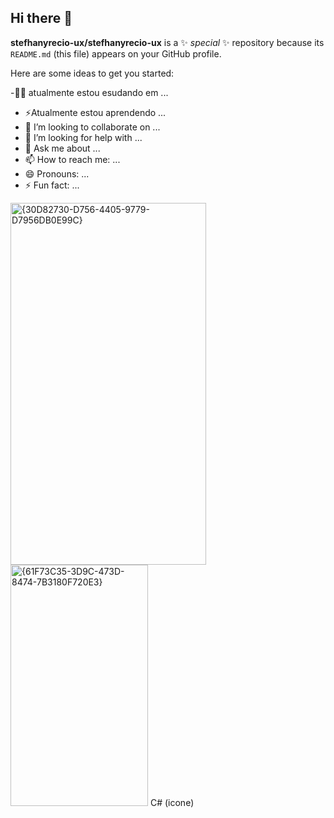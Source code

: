 ## Hi there 👋

**stefhanyrecio-ux/stefhanyrecio-ux** is a ✨ _special_ ✨ repository because its `README.md` (this file) appears on your GitHub profile.

Here are some ideas to get you started:

-👩‍🎓 atualmente estou esudando em  ...
- ⚡Atualmente estou aprendendo ...
- 👯 I’m looking to collaborate on ...
- 🤔 I’m looking for help with ...
- 💬 Ask me about ...
- 📫 How to reach me: ...
- 😄 Pronouns: ...
- ⚡ Fun fact: ...
<img width="313" height="579" alt="{30D82730-D756-4405-9779-D7956DB0E99C}" src="https://github.com/user-attachments/assets/d1b7f17d-ba6c-44cb-871d-6f2b7804946f" />
<img width="220" height="386" alt="{61F73C35-3D9C-473D-8474-7B3180F720E3}" src="https://github.com/user-attachments/assets/50fb5cd3-2442-466c-9351-0d9845b05eac" />
C# (icone)
<img src="httpa://cdn.jsdelivr.net/gh/devicons/
